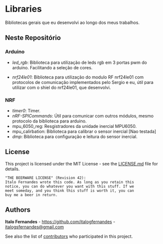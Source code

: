 # Libraries
Bibliotecas gerais que eu desenvolvi ao longo dos meus trabalhos.

## Neste Repositório

### Arduino

* *led_rgb*: Biblioteca para utilização de leds rgb em 3 portas pwm do arduino. Facilitando a seleção de cores.

* *nrf24le01*: Biblioteca para utilização do modulo RF nrf24le01 com protocolos de comunicação implementados pelo Sergio e eu, útil para utilizar com o shiel do nrf24le01, que desenvolvi.

### NRF

* *timer0*: Timer.
* *nRF-SPICommands*: Útil para comunicar com outros módulos, mesmo protocolo da biblioteca para arduino.
* mpu_6050_reg: Resgistradores da unidade inercial MPU6050.
* mpu_calirbation: Biblioteca para calibrar o sensor inercial [Nao testada]
* *dmp*: Biblioteca para configuração e leitura do sensor inercial.

## License

This project is licensed under the MIT License - see the [LICENSE.md](LICENSE.md) file for details.

```
"THE BEERWARE LICENSE" (Revision 42):
Italo Fernandes wrote this code. As long as you retain this
notice, you can do whatever you want with this stuff. If we
meet someday, and you think this stuff is worth it, you can
buy me a beer in return.
```
## Authors

**Italo Fernandes** - https://github.com/italogfernandes - italogsfernandes@gmail.com

See also the list of [contributors](https://github.com/italogfernandes/libraries/contributors) who participated in this project.
